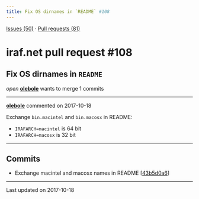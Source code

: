 ```yaml
---
title: Fix OS dirnames in `README` #108
---
```


[Issues (50)](https://iraf-community.github.io/iraf-v216/issues) · [Pull requests (81)](https://iraf-community.github.io/iraf-v216/issues/pulls)

# iraf.net pull request #108
## Fix OS dirnames in `README`
*open* **[olebole](https://github.com/olebole)** wants to merge 1 commits

- - - -

**[olebole](https://github.com/olebole)** commented on 2017-10-18

Exchange `bin.macintel` and `bin.macosx` in README:  
  
* `IRAFARCH=macintel` is 64 bit  
* `IRAFARCH=macosx` is 32 bit
- - - -

## Commits

* Exchange macintel and macosx names in README [[43b5d0a6](https://github.com/iraf-community/iraf/commit/43b5d0a6c7cd080d5891c8799363ba05d2c209bf)]

- - - -

Last updated on 2017-10-18
